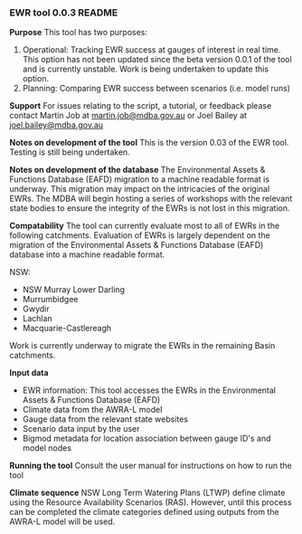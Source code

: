 ### **EWR tool 0.0.3 README**

**Purpose**
This tool has two purposes:
1. Operational: Tracking EWR success at gauges of interest in real time. This option has not been updated since the beta version 0.0.1 of the tool and is currently unstable. Work is being undertaken to update this option.
2. Planning: Comparing EWR success between scenarios (i.e. model runs)

**Support**
For issues relating to the script, a tutorial, or feedback please contact Martin Job at martin.job@mdba.gov.au or Joel Bailey at joel.bailey@mdba.gov.au

**Notes on development of the tool**
This is the version 0.03 of the EWR tool. Testing is still being undertaken.

**Notes on development of the database**
The Environmental Assets & Functions Database (EAFD) migration to a machine readable format is underway. This migration may impact on the intricacies of the original EWRs. The MDBA will begin hosting a series of workshops with the relevant state bodies to ensure the integrity of the EWRs is not lost in this migration.

**Compatability**
The tool can currently evaluate most to all of EWRs in the following catchments. Evaluation of EWRs is largely dependent on the migration of the Environmental Assets & Functions Database (EAFD) database into a machine readable format.

NSW:
- NSW Murray Lower Darling
- Murrumbidgee
- Gwydir
- Lachlan
- Macquarie-Castlereagh

Work is currently underway to migrate the EWRs in the remaining Basin catchments.

**Input data**
- EWR information: This tool accesses the EWRs in the Environmental Assets & Functions Database (EAFD)
- Climate data from the AWRA-L model
- Gauge data from the relevant state websites
- Scenario data input by the user
- Bigmod metadata for location association between gauge ID's and model nodes

**Running the tool**
Consult the user manual for instructions on how to run the tool

**Climate sequence**
NSW Long Term Watering Plans (LTWP) define climate using the Resource Availability Scenarios (RAS). However, until this process can be completed the climate categories defined using outputs from the AWRA-L model will be used.  
